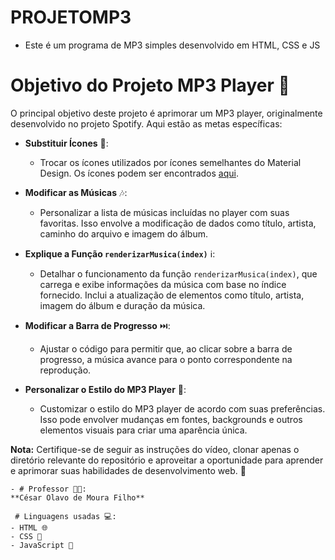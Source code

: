 # PROJETOMP3
- Este é um programa de MP3 simples desenvolvido em HTML, CSS e JS
# Objetivo do Projeto MP3 Player 🎵

O principal objetivo deste projeto é aprimorar um MP3 player, originalmente desenvolvido no projeto Spotify. Aqui estão as metas específicas:

- **Substituir Ícones** 🔄:
  - Trocar os ícones utilizados por ícones semelhantes do Material Design. Os ícones podem ser encontrados [aqui](https://fonts.google.com/icons).

- **Modificar as Músicas** 🎶:
  - Personalizar a lista de músicas incluídas no player com suas favoritas. Isso envolve a modificação de dados como título, artista, caminho do arquivo e imagem do álbum.

- **Explique a Função `renderizarMusica(index)`** ℹ️:
  - Detalhar o funcionamento da função `renderizarMusica(index)`, que carrega e exibe informações da música com base no índice fornecido. Inclui a atualização de elementos como título, artista, imagem do álbum e duração da música.

- **Modificar a Barra de Progresso** ⏭️:
  - Ajustar o código para permitir que, ao clicar sobre a barra de progresso, a música avance para o ponto correspondente na reprodução.

- **Personalizar o Estilo do MP3 Player** 🎨:
  - Customizar o estilo do MP3 player de acordo com suas preferências. Isso pode envolver mudanças em fontes, backgrounds e outros elementos visuais para criar uma aparência única.

**Nota:** Certifique-se de seguir as instruções do vídeo, clonar apenas o diretório relevante do repositório e aproveitar a oportunidade para aprender e aprimorar suas habilidades de desenvolvimento web. 🚀
```
- # Professor 👨‍🏫:
**César Olavo de Moura Filho**

 # Linguagens usadas 💻:
- HTML 🌐
- CSS 🎨
- JavaScript 🔧


